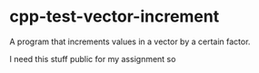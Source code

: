 # cpp-test-vector-increment

A program that increments values in a vector by a certain factor.

I need this stuff public for my assignment so
